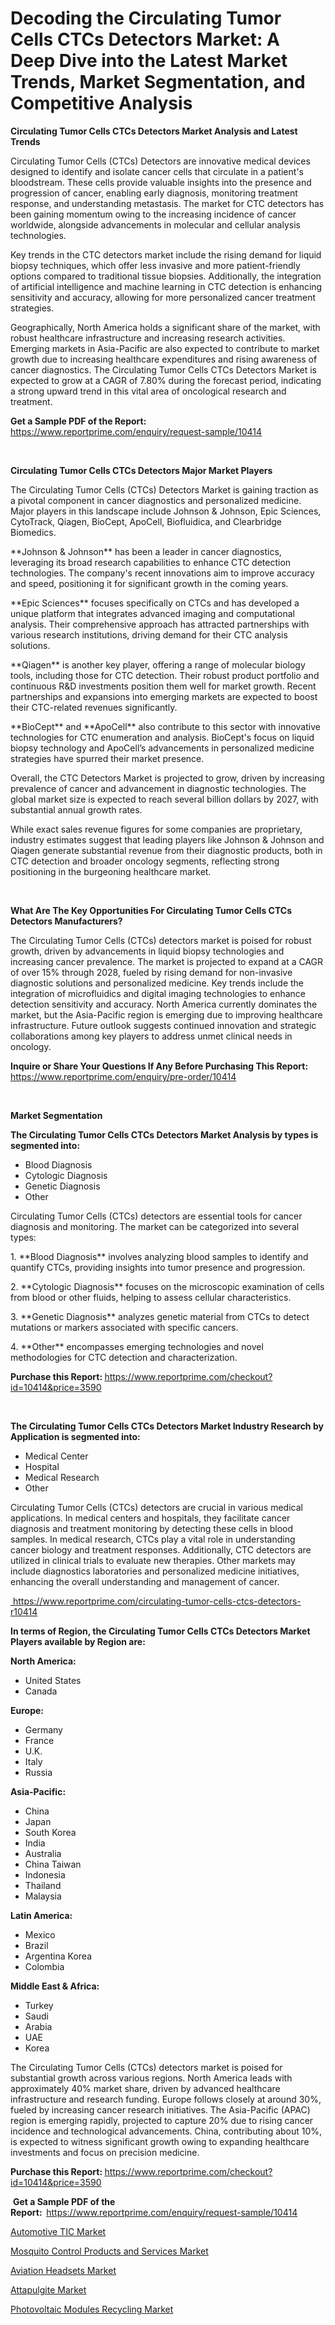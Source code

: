 <p><h1>Decoding the Circulating Tumor Cells CTCs Detectors Market: A Deep Dive into the Latest Market Trends, Market Segmentation, and Competitive Analysis</h1></p><p><strong>Circulating Tumor Cells CTCs Detectors Market Analysis and Latest Trends</strong></p>
<p><p>Circulating Tumor Cells (CTCs) Detectors are innovative medical devices designed to identify and isolate cancer cells that circulate in a patient's bloodstream. These cells provide valuable insights into the presence and progression of cancer, enabling early diagnosis, monitoring treatment response, and understanding metastasis. The market for CTC detectors has been gaining momentum owing to the increasing incidence of cancer worldwide, alongside advancements in molecular and cellular analysis technologies.</p><p>Key trends in the CTC detectors market include the rising demand for liquid biopsy techniques, which offer less invasive and more patient-friendly options compared to traditional tissue biopsies. Additionally, the integration of artificial intelligence and machine learning in CTC detection is enhancing sensitivity and accuracy, allowing for more personalized cancer treatment strategies.</p><p>Geographically, North America holds a significant share of the market, with robust healthcare infrastructure and increasing research activities. Emerging markets in Asia-Pacific are also expected to contribute to market growth due to increasing healthcare expenditures and rising awareness of cancer diagnostics. The Circulating Tumor Cells CTCs Detectors Market is expected to grow at a CAGR of 7.80% during the forecast period, indicating a strong upward trend in this vital area of oncological research and treatment.</p></p>
<p><strong>Get a Sample PDF of the Report:&nbsp;</strong> <a href="https://www.reportprime.com/enquiry/request-sample/10414?utm_campaign=1123&utm_medium=2&utm_source=Github&utm_content=ia&utm_term=28112024&utm_id=circulating-tumor-cells-ctcs-detectors">https://www.reportprime.com/enquiry/request-sample/10414</a></p>
<p>&nbsp;</p>
<p><strong>Circulating Tumor Cells CTCs Detectors Major Market Players</strong></p>
<p><p>The Circulating Tumor Cells (CTCs) Detectors Market is gaining traction as a pivotal component in cancer diagnostics and personalized medicine. Major players in this landscape include Johnson & Johnson, Epic Sciences, CytoTrack, Qiagen, BioCept, ApoCell, Biofluidica, and Clearbridge Biomedics. </p><p>**Johnson & Johnson** has been a leader in cancer diagnostics, leveraging its broad research capabilities to enhance CTC detection technologies. The company's recent innovations aim to improve accuracy and speed, positioning it for significant growth in the coming years.</p><p>**Epic Sciences** focuses specifically on CTCs and has developed a unique platform that integrates advanced imaging and computational analysis. Their comprehensive approach has attracted partnerships with various research institutions, driving demand for their CTC analysis solutions.</p><p>**Qiagen** is another key player, offering a range of molecular biology tools, including those for CTC detection. Their robust product portfolio and continuous R&D investments position them well for market growth. Recent partnerships and expansions into emerging markets are expected to boost their CTC-related revenues significantly.</p><p>**BioCept** and **ApoCell** also contribute to this sector with innovative technologies for CTC enumeration and analysis. BioCept's focus on liquid biopsy technology and ApoCell’s advancements in personalized medicine strategies have spurred their market presence.</p><p>Overall, the CTC Detectors Market is projected to grow, driven by increasing prevalence of cancer and advancement in diagnostic technologies. The global market size is expected to reach several billion dollars by 2027, with substantial annual growth rates.</p><p>While exact sales revenue figures for some companies are proprietary, industry estimates suggest that leading players like Johnson & Johnson and Qiagen generate substantial revenue from their diagnostic products, both in CTC detection and broader oncology segments, reflecting strong positioning in the burgeoning healthcare market.</p></p>
<p>&nbsp;</p>
<p><strong>What Are The Key Opportunities For Circulating Tumor Cells CTCs Detectors Manufacturers?</strong></p>
<p><p>The Circulating Tumor Cells (CTCs) detectors market is poised for robust growth, driven by advancements in liquid biopsy technologies and increasing cancer prevalence. The market is projected to expand at a CAGR of over 15% through 2028, fueled by rising demand for non-invasive diagnostic solutions and personalized medicine. Key trends include the integration of microfluidics and digital imaging technologies to enhance detection sensitivity and accuracy. North America currently dominates the market, but the Asia-Pacific region is emerging due to improving healthcare infrastructure. Future outlook suggests continued innovation and strategic collaborations among key players to address unmet clinical needs in oncology.</p></p>
<p><strong>Inquire or Share Your Questions If Any Before Purchasing This Report:</strong> <a href="https://www.reportprime.com/enquiry/pre-order/10414?utm_campaign=1123&utm_medium=2&utm_source=Github&utm_content=ia&utm_term=28112024&utm_id=circulating-tumor-cells-ctcs-detectors">https://www.reportprime.com/enquiry/pre-order/10414</a></p>
<p>&nbsp;</p>
<p><strong>Market Segmentation</strong></p>
<p><strong>The Circulating Tumor Cells CTCs Detectors Market Analysis by types is segmented into:</strong></p>
<p><ul><li>Blood Diagnosis</li><li>Cytologic Diagnosis</li><li>Genetic Diagnosis</li><li>Other</li></ul></p>
<p><p>Circulating Tumor Cells (CTCs) detectors are essential tools for cancer diagnosis and monitoring. The market can be categorized into several types: </p><p>1. **Blood Diagnosis** involves analyzing blood samples to identify and quantify CTCs, providing insights into tumor presence and progression. </p><p>2. **Cytologic Diagnosis** focuses on the microscopic examination of cells from blood or other fluids, helping to assess cellular characteristics.  </p><p>3. **Genetic Diagnosis** analyzes genetic material from CTCs to detect mutations or markers associated with specific cancers.  </p><p>4. **Other** encompasses emerging technologies and novel methodologies for CTC detection and characterization.</p></p>
<p><strong>Purchase this Report:&nbsp;</strong><a href="https://www.reportprime.com/checkout?id=10414&price=3590&utm_campaign=1123&utm_medium=2&utm_source=Github&utm_content=ia&utm_term=28112024&utm_id=circulating-tumor-cells-ctcs-detectors">https://www.reportprime.com/checkout?id=10414&price=3590</a></p>
<p>&nbsp;</p>
<p><strong>The Circulating Tumor Cells CTCs Detectors Market Industry Research by Application is segmented into:</strong></p>
<p><ul><li>Medical Center</li><li>Hospital</li><li>Medical Research</li><li>Other</li></ul></p>
<p><p>Circulating Tumor Cells (CTCs) detectors are crucial in various medical applications. In medical centers and hospitals, they facilitate cancer diagnosis and treatment monitoring by detecting these cells in blood samples. In medical research, CTCs play a vital role in understanding cancer biology and treatment responses. Additionally, CTC detectors are utilized in clinical trials to evaluate new therapies. Other markets may include diagnostics laboratories and personalized medicine initiatives, enhancing the overall understanding and management of cancer.</p></p>
<p><a href="https://www.reportprime.com/circulating-tumor-cells-ctcs-detectors-r10414?utm_campaign=1123&utm_medium=2&utm_source=Github&utm_content=ia&utm_term=28112024&utm_id=circulating-tumor-cells-ctcs-detectors">&nbsp;https://www.reportprime.com/circulating-tumor-cells-ctcs-detectors-r10414</a></p>
<p><strong>In terms of Region, the Circulating Tumor Cells CTCs Detectors Market Players available by Region are:</strong></p>
<p>
    <p> <strong> North America: </strong>
        <ul>
            <li>United States</li>
            <li>Canada</li>
        </ul>
        </p> 
    <p> <strong> Europe: </strong>
        <ul>
            <li>Germany</li>
            <li>France</li>
            <li>U.K.</li>
            <li>Italy</li>
            <li>Russia</li>
        </ul>
        </p> 
    <p> <strong> Asia-Pacific: </strong>
        <ul>
            <li>China</li>
            <li>Japan</li>
            <li>South Korea</li>
            <li>India</li>
            <li>Australia</li>
            <li>China Taiwan</li>
            <li>Indonesia</li>
            <li>Thailand</li>
            <li>Malaysia</li>
        </ul>
        </p> 
    <p> <strong> Latin America: </strong>
        <ul>
            <li>Mexico</li>
            <li>Brazil</li>
            <li>Argentina Korea</li>
            <li>Colombia</li>
        </ul>
        </p> 
    <p> <strong> Middle East & Africa: </strong>
        <ul>
            <li>Turkey</li>
            <li>Saudi</li>
            <li>Arabia</li>
            <li>UAE</li>
            <li>Korea</li>
        </ul>
    </p>
    </p>
<p><p>The Circulating Tumor Cells (CTCs) detectors market is poised for substantial growth across various regions. North America leads with approximately 40% market share, driven by advanced healthcare infrastructure and research funding. Europe follows closely at around 30%, fueled by increasing cancer research initiatives. The Asia-Pacific (APAC) region is emerging rapidly, projected to capture 20% due to rising cancer incidence and technological advancements. China, contributing about 10%, is expected to witness significant growth owing to expanding healthcare investments and focus on precision medicine.</p></p>
<p><strong>Purchase this Report: </strong><a href="https://www.reportprime.com/checkout?id=10414&price=3590&utm_campaign=1123&utm_medium=2&utm_source=Github&utm_content=ia&utm_term=28112024&utm_id=circulating-tumor-cells-ctcs-detectors">https://www.reportprime.com/checkout?id=10414&price=3590</a></p>
<p>&nbsp;<strong>Get a Sample PDF of the Report:&nbsp;&nbsp;</strong><a href="https://www.reportprime.com/enquiry/request-sample/10414?utm_campaign=1123&utm_medium=2&utm_source=Github&utm_content=ia&utm_term=28112024&utm_id=circulating-tumor-cells-ctcs-detectors">https://www.reportprime.com/enquiry/request-sample/10414</a></p>
<p><strong></strong></p>
<p><p><a href="https://www.linkedin.com/pulse/automotive-tic-market-navigating-challenges-unlocking-potential-fv4rf?utm_campaign=1123&utm_medium=2&utm_source=Github&utm_content=ia&utm_term=28112024&utm_id=circulating-tumor-cells-ctcs-detectors">Automotive TIC Market</a></p><p><a href="https://issuu.com/reportprime-2/docs/mosquito-control-products-and-servi_2eb3fed0c2b98d?utm_campaign=1123&utm_medium=2&utm_source=Github&utm_content=ia&utm_term=28112024&utm_id=circulating-tumor-cells-ctcs-detectors">Mosquito Control Products and Services Market</a></p><p><a href="https://www.linkedin.com/pulse/future-aviation-headsets-market-global-forecast-trends-2024-usalf?utm_campaign=1123&utm_medium=2&utm_source=Github&utm_content=ia&utm_term=28112024&utm_id=circulating-tumor-cells-ctcs-detectors">Aviation Headsets Market</a></p><p><a href="https://www.linkedin.com/pulse/attapulgite-market-growth-outlook-from-2024-2031-projecting-0a8ze?utm_campaign=1123&utm_medium=2&utm_source=Github&utm_content=ia&utm_term=28112024&utm_id=circulating-tumor-cells-ctcs-detectors">Attapulgite Market</a></p><p><a href="https://issuu.com/reportprime-2/docs/photovoltaic-modules-recycling-mark_e8874da3001d83?utm_campaign=1123&utm_medium=2&utm_source=Github&utm_content=ia&utm_term=28112024&utm_id=circulating-tumor-cells-ctcs-detectors">Photovoltaic Modules Recycling Market</a></p></p>